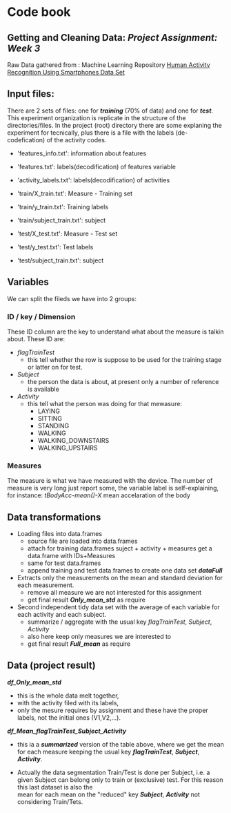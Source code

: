 # Code book 
## Getting and Cleaning Data:  _Project Assignment: Week 3_

Raw Data gathered from :
Machine Learning Repository
[Human Activity Recognition Using Smartphones Data Set](http://archive.ics.uci.edu/ml/datasets/Human+Activity+Recognition+Using+Smartphones)


## Input files:
There are 2 sets of files: one for ___training___ (70% of data) and one for ___test___. This experiment organization is replicate in the structure of the directories/files. In the project (root) directory there are some explaning the experiment for tecnically, plus there is a file with the labels (de-codefication) of the activity codes.
* 'features_info.txt': information about features
* 'features.txt': labels(decodification) of features variable
* 'activity_labels.txt': labels(decodification) of activities

* 'train/X_train.txt': Measure - Training set
* 'train/y_train.txt': Training labels
* 'train/subject_train.txt': subject  

* 'test/X_test.txt': Measure - Test set
* 'test/y_test.txt': Test labels
* 'test/subject_train.txt': subject  
  
  
## Variables
We can split the fileds we have into 2 groups:
### ID / key / Dimension
These ID column are the key to understand what about the measure is talkin about.
These ID are:
- *flagTrainTest*
    * this tell whether the row is suppose to be used for the training stage or latter on for test. 
- *Subject*
    * the person the data is about, at present only a number of reference is available
- *Activity*
    * this tell what the person was doing for that mewasure: 
        * LAYING 
        * SITTING 
        * STANDING 
        * WALKING 
        * WALKING_DOWNSTAIRS 
        * WALKING_UPSTAIRS

### Measures
The measure is what we have measured with the device. The number of measure is very long just report some, the variable label is self-explaining, for instance:
*tBodyAcc-mean()-X* mean accelaration of the body
  
  
## Data transformations
* Loading files into data.frames
    * source file are loaded into data.frames
    * attach for training data.frames suject + activity + measures get a data.frame with IDs+Measures
    * same for test data.frames
    * append training and test data.frames to create one data set ***dataFull***
* Extracts only the measurements on the mean and standard deviation for each measurement. 
    * remove all measure we are not interested for this assignment
    * get final result ***Only_mean_std*** as require
* Second independent tidy data set with the average of each variable for each activity and each subject. 
    * summarize / aggregate with the usual key *flagTrainTest*, *Subject*, *Activity*
    * also here keep only measures we are interested to
    * get final result ***Full_mean*** as require
  
## Data (project result)

***df_Only_mean_std***  
* this is the whole data melt together,  
* with the activity filed with its labels, 
* only the mesure requires by assignment and these have the proper labels, not the initial ones (V1,V2,...).

***df_Mean_flagTrainTest_Subject_Activity***  
* this ia a  ___summarized___ version of the table above, where we get the mean for each measure keeping the usual key ***flagTrainTest***, ***Subject***, ***Activity***.  

* Actually the data segmentation Train/Test is done per Subject, i.e. a given Subject can belong only to train or (exclusive) test. For this reason this last dataset is also the  
mean for each mean on the "reduced" key ***Subject***, ***Activity*** not considering Train/Tets.  

